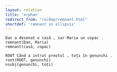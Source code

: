 ```yaml
---
layout: relation
title: 'orphan'
redirect_from: "ro/dep/remnant.html"
shortdef: 'remnant in ellipsis'
---
```


~~~ sdparse
Dan a desenat o casă , iar Maria un copac .
remnant(Dan, Maria)
remnant(casă, copac)
~~~

~~~ sdparse
ROOT Când a intrat preotul , toți în genunchi .
root(ROOT, genunchi)
nsubj(genunchi, toți)
~~~
<!-- Interlanguage links updated Út zář 29 20:43:26 CEST 2020 -->

